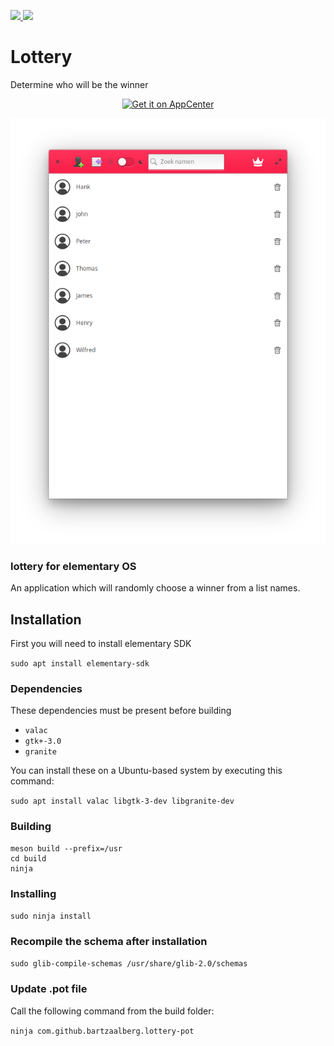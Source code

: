<a href="https://gitlocalize.com/repo/4334"> <img src="https://gitlocalize.com/repo/4334/whole_project/badge.svg" /> </a>
<img src="https://travis-ci.org/bartzaalberg/lottery.svg?branch=master" />

# Lottery
Determine who will be the winner

<p align="center">
    <a href="<p align="center">
    <a href="https://appcenter.elementary.io/com.github.bartzaalberg.lottery">
        <img src="https://appcenter.elementary.io/badge.svg" alt="Get it on AppCenter">
    </a>
</p>

<p align="center">
    <img
    src="https://raw.githubusercontent.com/bartzaalberg/lottery/master/screenshot.png" />
</p>

### lottery for elementary OS

An application which will randomly choose a winner from a list names.

## Installation

First you will need to install elementary SDK

 `sudo apt install elementary-sdk`

### Dependencies

These dependencies must be present before building
 - `valac`
 - `gtk+-3.0`
 - `granite`

 You can install these on a Ubuntu-based system by executing this command:

 `sudo apt install valac libgtk-3-dev libgranite-dev`

### Building
```
meson build --prefix=/usr
cd build
ninja
```

### Installing
`sudo ninja install`

### Recompile the schema after installation
`sudo glib-compile-schemas /usr/share/glib-2.0/schemas`

### Update .pot file
Call the following command from the build folder:

`ninja com.github.bartzaalberg.lottery-pot`
